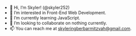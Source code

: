 - 👋 Hi, I’m Skyler! (@skyler252)
- 👀 I’m interested in Front-End Web Development.
- 🌱 I’m currently learning JavaScript.
- 💞️ I’m looking to collaborate on nothing currently.
- 📫 You can reach me at skyleringberbarmitzvah@gmail.com.

<!---
skyler252/skyler252 is a ✨ special ✨ repository because its `README.md` (this file) appears on your GitHub profile.
You can click the Preview link to take a look at your changes.
--->
